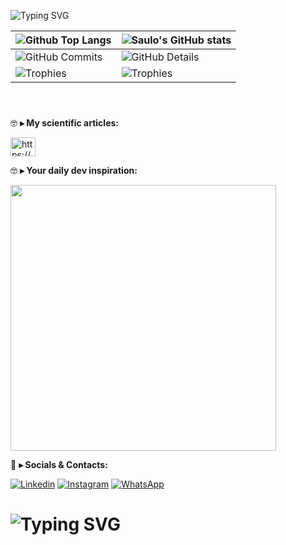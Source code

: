 <!--
❗ ➤ References used in this Repository:
🔗 • https://github.com/kyechan99/capsule-render
🔗 • https://github.com/antonkomarev/github-profile-views-counter
🔗 • https://github.com/DenverCoder1/custom-icon-badges
🔗 • https://github.com/DenverCoder1/github-readme-streak-stats
🔗 • https://github.com/anuraghazra/github-readme-stats
🔗 • https://github.com/alexandresanlim/Badges4-README.md-Profile
🔗 • https://profilepicturemaker.com
🔗 • https://devicon.dev
🔗 • https://shields.io
🔗 • https://emoji.gg
🔗 • https://getemoji.com
🔗 • https://github.com/juletopi/juletopi
🔗 • https://github.com/DarkBear0121
🔗 • https://github.com/Andreyrvs
-->


![Typing SVG](https://readme-typing-svg.demolab.com?font=Fira+Code&size=29&pause=1500&weight=900&duration=3500&color=FFFFFF&background=FFFFFF00&vCenter=true&width=1000&height=60&lines=✌️+Hi+there.+My+name+is+Saulo,+and+i+am+a+Quality+Assurance)

| ![Github Top Langs](https://github-readme-stats.vercel.app/api/top-langs/?username=Saulovilela&layout=compact&theme=radical&hide_border=True&line_height=20&PAT_1) | ![Saulo's GitHub stats](https://github-readme-stats.vercel.app/api?username=Saulovilela&include=private&theme=radical&show_icons=true&hide_border=True&line_height=20&PAT_1) |
| ----------- | ----------- |
| ![GitHub Commits](https://github-readme-streak-stats.herokuapp.com/?user=Saulovilela&theme=radical&ring=e73737&currStreakNum=ffffff&hide_border=true) | ![GitHub Details](http://github-profile-summary-cards.vercel.app/api/cards/profile-details?username=Saulovilela&theme=radical) |
| ![Trophies](https://github-profile-trophy.vercel.app/?username=Saulovilela&row=1&column=6&theme=radical&margin-w=15&margin-h=15) | ![Trophies](https://github-profile-trophy.vercel.app/?username=Saulovilela&row=1&column=6&theme=radical&margin-w=15&margin-h=15) |

<br>

###
🤓 **▸ My scientific articles:**

<p align="left">
<a href="https://medium.com/https://medium.com/@saulovilelabarbosa/escrita-de-cen%c3%a1rio-de-teste-usando-bdd-d2e98055e44f" target="blank"><img align="center" src="https://raw.githubusercontent.com/rahuldkjain/github-profile-readme-generator/master/src/images/icons/Social/medium.svg" alt="https://medium.com/@saulovilelabarbosa/escrita-de-cen%c3%a1rio-de-teste-usando-bdd-d2e98055e44f" height="30" width="40" /></a>
</p>


🤓 **▸ Your daily dev inspiration:**

  <img width='425' src="https://quotes-github-readme.vercel.app/api?type=horizontal&theme=radical">

💬 **▸ Socials & Contacts:**

  [![Linkedin](https://img.shields.io/badge/LinkedIn-0077B5?style=for-the-badge&logo=linkedin&logoColor=white)](https://www.linkedin.com/in/saulo-vilela-barbosa-531902130/)
  [![Instagram](https://img.shields.io/badge/Instagram-E4405F?style=for-the-badge&logo=instagram&logoColor=white)](https://www.instagram.com/saulo.vilela/)
  [![WhatsApp](https://img.shields.io/badge/WhatsApp-179828?style=for-the-badge&logo=whatsapp&logoColor=white)](http://api.whatsapp.com/send?phone=5511984548257)
  
  
 

# ![Typing SVG](https://readme-typing-svg.demolab.com?font=Dancing+Script&weight=900&size=28&duration=3500&pause=1500&color=F7F7F7&background=FFFFFF00&vCenter=true&width=1000&lines=👋+Thanks+for+visiting.+See+you+around!)
